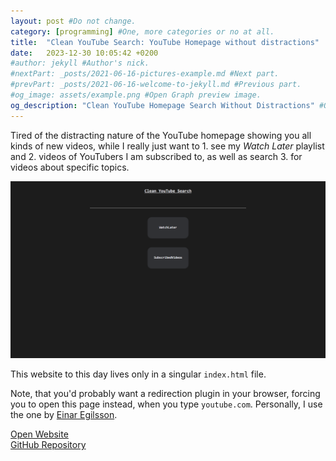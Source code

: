 ```yaml
---
layout: post #Do not change.
category: [programming] #One, more categories or no at all.
title:  "Clean YouTube Search: YouTube Homepage without distractions"
date:   2023-12-30 10:05:42 +0200
#author: jekyll #Author's nick.
#nextPart: _posts/2021-06-16-pictures-example.md #Next part.
#prevPart: _posts/2021-06-16-welcome-to-jekyll.md #Previous part.
#og_image: assets/example.png #Open Graph preview image.
og_description: "Clean YouTube Homepage Search Without Distractions" #Open Graph description.
---
```


Tired of the distracting nature of the YouTube homepage showing you all kinds of new videos, while I really just want to 1. see my *Watch Later* playlist and 2. videos of YouTubers I am subscribed to, as well as search 3. for videos about specific topics.

<div class="sx-picture sx-center">
    <a href='/assets/cleanYouTubeSearch.png' data-lity>
        <img src="/assets/cleanYouTubeSearch.png">
    </a>
</div>

This website to this day lives only in a singular `index.html` file.

Note, that you'd probably want a redirection plugin in your browser, forcing you to open this page instead, when you type `youtube.com`. Personally, I use the one by [Einar Egilsson](https://einaregilsson.com/redirector).

<div class='sx-button'>
  <a href='https://speedynurbesser.github.io/cleanYouTubeSearch' class='sx-button__content red'>
    Open Website
  </a>
</div>

<div class='sx-button'>
  <a href='https://github.com/SpeedyNurBesser/cleanYouTubeSearch' class='sx-button__content blue'>
    GitHub Repository
  </a>
</div>
